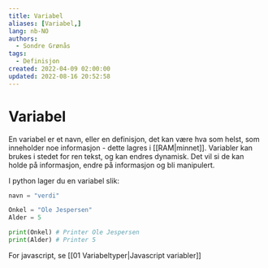 ```yaml
---
title: Variabel
aliases: [Variabel,]
lang: nb-NO
authors:
  - Sondre Grønås
tags:
  - Definisjon
created: 2022-04-09 02:00:00
updated: 2022-08-16 20:52:58
---
```

# Variabel
En variabel er et navn, eller en definisjon, det kan være hva som helst, som inneholder noe informasjon - dette lagres i [[RAM|minnet]]. Variabler kan brukes i stedet for ren tekst, og kan endres dynamisk. Det vil si de kan holde på informasjon, endre på informasjon og bli manipulert.

I python lager du en variabel slik:
```python
navn = "verdi"

Onkel = "Ole Jespersen"
Alder = 5

print(Onkel) # Printer Ole Jespersen
print(Alder) # Printer 5
```

For javascript, se [[01 Variabeltyper|Javascript variabler]]